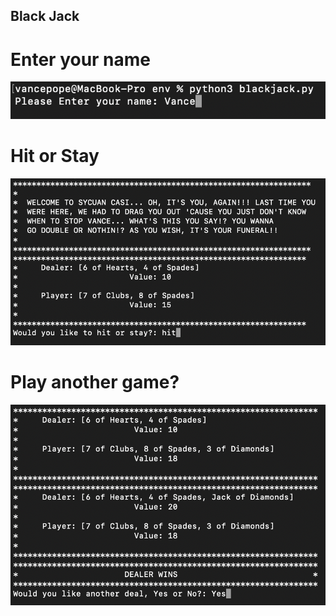 ## Black Jack

# Enter your name
![Enter your name](/img/start.png "Enter your name")

# Hit or Stay
![Hit or Stay](/img/hitstay.png "Hit or Stay")

# Play another game?
![Hit another game](/img/playanother.png "Play another game")
